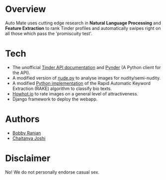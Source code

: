 # Overview
Auto Mate uses cutting edge research in **Natural Language Processing** and **Feature Extraction** to rank Tinder profiles and automatically swipes right on all those which pass the 'promiscuity test'.

# Tech
* The unofficial <a href="https://gist.github.com/rtt/10403467">Tinder API documentation</a> and <a href="https://github.com/charliewolf/pynder">Pynder</a> (A Python client for the API).
* A modified version of <a href="https://github.com/ParthGandhi/nude.py">nude.py</a> to analyse images for nudity/semi-nudity.
* A modified <a href="https://github.com/aneesha/RAKE">Python implementation</a> of the Rapid Automatic Keyword Extraction (RAKE) algorithm to classify bio texts.
* <a href="https://howhot.io/">Howhot.io</a> to rate images on a general level of attractiveness.
* Django framework to deploy the webapp.

# Authors
* <a href="https://github.com/bbbranjan">Bobby Ranjan</a>
* <a href="https://github.com/ckjoshi9">Chaitanya Joshi</a>

# Disclaimer
No! We do not personally endorse casual sex.
